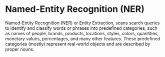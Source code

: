 # Named-Entity Recognition (NER)

Named-Entity Recognition (NER) or Entity Extraction, scans search queries to identify and classify words or phrases into predefined categories, such as names of people, brands, products, locations, styles, colors, quantities, monetary values, percentages, and many other features.
These predefined categories (mostly) represent real-world objects and are described by proper nouns.
